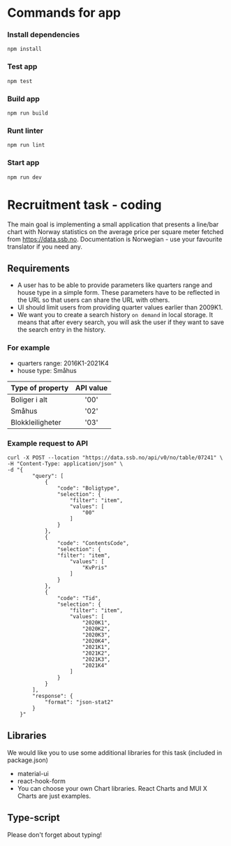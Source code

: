 # Commands for app

### Install dependencies
```
npm install
```

### Test app
```
npm test
```

### Build app
```
npm run build
```

### Runt linter
```
npm run lint
```

### Start app
```
npm run dev
```

# Recruitment task - coding

The main goal is implementing a small application that presents a line/bar chart with Norway statistics on the average
price per square meter fetched from https://data.ssb.no. Documentation is Norwegian - use your favourite translator if you need any.


## Requirements

- A user has to be able to provide parameters like quarters range and house type in a simple form. These parameters have to be reflected in
the URL so that users can share the URL with others.
- UI should limit users from providing quarter values earlier than 2009K1.
- We want you to create a search history `on demand` in local storage. It means that after every search, you will ask the user if they want to save the search entry in the history.


### For example

- quarters range: 2016K1-2021K4
- house type: Småhus

| Type of property | API value |
|:-----------------|:---------:|
| Boliger i alt    |   '00'    |
| Småhus           |   '02'    |
| Blokkleiligheter |   '03'    |

### Example request to API

```
curl -X POST --location "https://data.ssb.no/api/v0/no/table/07241" \
-H "Content-Type: application/json" \
-d "{
        "query": [
            {
                "code": "Boligtype",
                "selection": {
                    "filter": "item",
                    "values": [
                        "00"
                    ]
                }
            },
            {
                "code": "ContentsCode",
                "selection": {
                "filter": "item",
                    "values": [
                        "KvPris"
                    ]
                }
            },
            {
                "code": "Tid",
                "selection": {
                    "filter": "item",
                    "values": [
                        "2020K1",
                        "2020K2",
                        "2020K3",
                        "2020K4",
                        "2021K1",
                        "2021K2",
                        "2021K3",
                        "2021K4"
                    ]
                }
            }
        ],
        "response": {
            "format": "json-stat2"
        }
    }"

```

## Libraries
We would like you to use some additional libraries for this task (included in package.json)
- material-ui
- react-hook-form
- You can choose your own Chart libraries. React Charts and MUI X Charts are just examples.

## Type-script
Please don't forget about typing!
